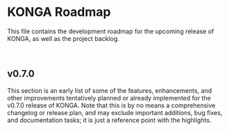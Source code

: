# KONGA Roadmap

This file contains the development roadmap for the upcoming release of KONGA, as well as the project backlog.

&nbsp;
&nbsp;

## v0.7.0

This section is an early list of some of the features, enhancements, and other improvements tentatively planned or already implemented for the v0.7.0 release of KONGA.  Note that this is by no means a comprehensive changelog or release plan, and may exclude important additions, bug fixes, and documentation tasks; it is just a reference point with the highlights.